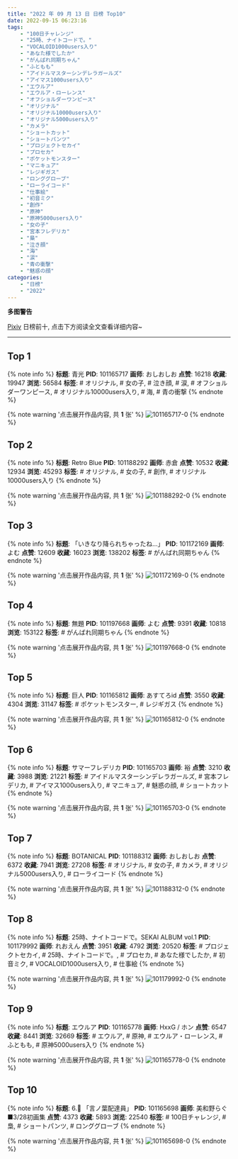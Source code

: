 ```yaml
---
title: "2022 年 09 月 13 日 日榜 Top10"
date: 2022-09-15 06:23:16
tags:
    - "100日チャレンジ"
    - "25時、ナイトコードで。"
    - "VOCALOID1000users入り"
    - "あなた様でしたか"
    - "がんばれ同期ちゃん"
    - "ふともも"
    - "アイドルマスターシンデレラガールズ"
    - "アイマス1000users入り"
    - "エウルア"
    - "エウルア・ローレンス"
    - "オフショルダーワンピース"
    - "オリジナル"
    - "オリジナル10000users入り"
    - "オリジナル5000users入り"
    - "カメラ"
    - "ショートカット"
    - "ショートパンツ"
    - "プロジェクトセカイ"
    - "プロセカ"
    - "ポケットモンスター"
    - "マニキュア"
    - "レジギガス"
    - "ロンググローブ"
    - "ローライコード"
    - "仕事絵"
    - "初音ミク"
    - "創作"
    - "原神"
    - "原神5000users入り"
    - "女の子"
    - "宮本フレデリカ"
    - "梟"
    - "泣き顔"
    - "海"
    - "涙"
    - "青の衝撃"
    - "魅惑の顔"
categories:
    - "日榜"
    - "2022"
---
```


<i class="fa fa-triangle-exclamation"></i>**多图警告**<i class="fa fa-triangle-exclamation"></i>

[Pixiv](https://www.pixiv.net/) 日榜前十, 点击下方阅读全文查看详细内容~

<!-- more -->

---

## Top 1

{% note info %}
**标题**: 青光
**PID**: 101165717 **画师**: おしおしお
**点赞**: 16218 **收藏**: 19947 **浏览**: 56584
**标签**: # オリジナル, # 女の子, # 泣き顔, # 涙, # オフショルダーワンピース, # オリジナル10000users入り, # 海, # 青の衝撃
{% endnote %}

{% note warning '点击展开作品内容, 共 **1** 张' %}
![101165717-0](https://i.pixiv.re/img-original/img/2022/09/12/00/00/12/101165717_p0.png)
{% endnote %}

## Top 2

{% note info %}
**标题**: Retro Blue
**PID**: 101188292 **画师**: 赤倉
**点赞**: 10532 **收藏**: 12934 **浏览**: 45293
**标签**: # オリジナル, # 女の子, # 創作, # オリジナル10000users入り
{% endnote %}

{% note warning '点击展开作品内容, 共 **1** 张' %}
![101188292-0](https://i.pixiv.re/img-original/img/2022/09/13/00/00/01/101188292_p0.png)
{% endnote %}

## Top 3

{% note info %}
**标题**: 「いきなり降られちゃったね…」
**PID**: 101172169 **画师**: よむ
**点赞**: 12609 **收藏**: 16023 **浏览**: 138202
**标签**: # がんばれ同期ちゃん
{% endnote %}

{% note warning '点击展开作品内容, 共 **1** 张' %}
![101172169-0](https://i.pixiv.re/img-original/img/2022/09/12/08/08/22/101172169_p0.png)
{% endnote %}

## Top 4

{% note info %}
**标题**: 無題
**PID**: 101197668 **画师**: よむ
**点赞**: 9391 **收藏**: 10818 **浏览**: 153122
**标签**: # がんばれ同期ちゃん
{% endnote %}

{% note warning '点击展开作品内容, 共 **1** 张' %}
![101197668-0](https://i.pixiv.re/img-original/img/2022/09/13/13/30/19/101197668_p0.png)
{% endnote %}

## Top 5

{% note info %}
**标题**: 巨人
**PID**: 101165812 **画师**: あすてろid
**点赞**: 3550 **收藏**: 4304 **浏览**: 31147
**标签**: # ポケットモンスター, # レジギガス
{% endnote %}

{% note warning '点击展开作品内容, 共 **1** 张' %}
![101165812-0](https://i.pixiv.re/img-original/img/2022/09/12/00/00/36/101165812_p0.png)
{% endnote %}

## Top 6

{% note info %}
**标题**: サマーフレデリカ
**PID**: 101165703 **画师**: 裕
**点赞**: 3210 **收藏**: 3988 **浏览**: 21221
**标签**: # アイドルマスターシンデレラガールズ, # 宮本フレデリカ, # アイマス1000users入り, # マニキュア, # 魅惑の顔, # ショートカット
{% endnote %}

{% note warning '点击展开作品内容, 共 **1** 张' %}
![101165703-0](https://i.pixiv.re/img-original/img/2022/09/12/00/00/11/101165703_p0.jpg)
{% endnote %}

## Top 7

{% note info %}
**标题**: BOTANICAL
**PID**: 101188312 **画师**: おしおしお
**点赞**: 6372 **收藏**: 7941 **浏览**: 27208
**标签**: # オリジナル, # 女の子, # カメラ, # オリジナル5000users入り, # ローライコード
{% endnote %}

{% note warning '点击展开作品内容, 共 **1** 张' %}
![101188312-0](https://i.pixiv.re/img-original/img/2022/09/13/00/00/04/101188312_p0.png)
{% endnote %}

## Top 8

{% note info %}
**标题**: 25時、ナイトコードで。SEKAI ALBUM vol.1
**PID**: 101179992 **画师**: れおえん
**点赞**: 3951 **收藏**: 4792 **浏览**: 20520
**标签**: # プロジェクトセカイ, # 25時、ナイトコードで。, # プロセカ, # あなた様でしたか, # 初音ミク, # VOCALOID1000users入り, # 仕事絵
{% endnote %}

{% note warning '点击展开作品内容, 共 **1** 张' %}
![101179992-0](https://i.pixiv.re/img-original/img/2022/09/12/18/30/00/101179992_p0.jpg)
{% endnote %}

## Top 9

{% note info %}
**标题**: エウルア
**PID**: 101165778 **画师**: HxxG / ホン
**点赞**: 6547 **收藏**: 8441 **浏览**: 32669
**标签**: # エウルア, # 原神, # エウルア・ローレンス, # ふともも, # 原神5000users入り
{% endnote %}

{% note warning '点击展开作品内容, 共 **1** 张' %}
![101165778-0](https://i.pixiv.re/img-original/img/2022/09/12/00/00/22/101165778_p0.png)
{% endnote %}

## Top 10

{% note info %}
**标题**: 6.🦉 「言ノ葉配達員」
**PID**: 101165698 **画师**: 美和野らぐ■3/28初画集
**点赞**: 4373 **收藏**: 5893 **浏览**: 22540
**标签**: # 100日チャレンジ, # 梟, # ショートパンツ, # ロンググローブ
{% endnote %}

{% note warning '点击展开作品内容, 共 **1** 张' %}
![101165698-0](https://i.pixiv.re/img-original/img/2022/09/12/00/00/10/101165698_p0.png)
{% endnote %}
